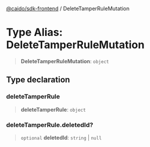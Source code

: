 [@caido/sdk-frontend](../index.md) / DeleteTamperRuleMutation

# Type Alias: DeleteTamperRuleMutation

> **DeleteTamperRuleMutation**: `object`

## Type declaration

### deleteTamperRule

> **deleteTamperRule**: `object`

### deleteTamperRule.deletedId?

> `optional` **deletedId**: `string` \| `null`

